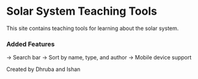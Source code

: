 Solar System Teaching Tools
=================
This site contains teaching tools for learning about the solar system.

### Added Features ###
-> Search bar
-> Sort by name, type, and author
-> Mobile device support

Created by Dhruba and Ishan
